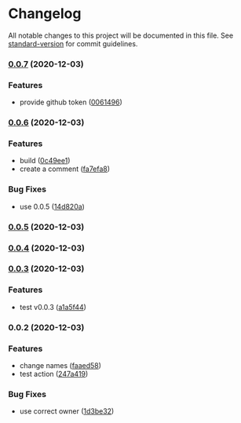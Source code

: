 # Changelog

All notable changes to this project will be documented in this file. See [standard-version](https://github.com/conventional-changelog/standard-version) for commit guidelines.

### [0.0.7](https://github.com/john-d-pelingo/jira-link-issue-action/compare/v0.0.6...v0.0.7) (2020-12-03)


### Features

* provide github token ([0061496](https://github.com/john-d-pelingo/jira-link-issue-action/commit/0061496ef81e7593ceef8dafd342a41f9d20de1f))

### [0.0.6](https://github.com/john-d-pelingo/jira-link-issue-action/compare/v0.0.5...v0.0.6) (2020-12-03)


### Features

* build ([0c49ee1](https://github.com/john-d-pelingo/jira-link-issue-action/commit/0c49ee145f729030eeb16fb38d8f2e0c6e3e8953))
* create a comment ([fa7efa8](https://github.com/john-d-pelingo/jira-link-issue-action/commit/fa7efa8c680d05a08461dec5e32bc7b5184cc774))


### Bug Fixes

* use 0.0.5 ([14d820a](https://github.com/john-d-pelingo/jira-link-issue-action/commit/14d820ac2ecd4027979de5997c48720ab9122ad7))

### [0.0.5](https://github.com/john-d-pelingo/jira-link-issue-action/compare/v0.0.4...v0.0.5) (2020-12-03)

### [0.0.4](https://github.com/john-d-pelingo/jira-link-issue-action/compare/v0.0.3...v0.0.4) (2020-12-03)

### [0.0.3](https://github.com/john-d-pelingo/jira-link-issue-action/compare/v0.0.2...v0.0.3) (2020-12-03)


### Features

* test v0.0.3 ([a1a5f44](https://github.com/john-d-pelingo/jira-link-issue-action/commit/a1a5f44b4ec991ce276ff2fd7f13d9d70a80e9a7))

### 0.0.2 (2020-12-03)


### Features

* change names ([faaed58](https://github.com/john-d-pelingo/jira-link-issue-action/commit/faaed58fa9bb7807dcd0981a5d47a10cc1fc02c5))
* test action ([247a419](https://github.com/john-d-pelingo/jira-link-issue-action/commit/247a419bbfaf52cbed555c6f2eeeff6624f12f8d))


### Bug Fixes

* use correct owner ([1d3be32](https://github.com/john-d-pelingo/jira-link-issue-action/commit/1d3be32d48a6c0792db5806aeb9d8e6c7c0989c2))
